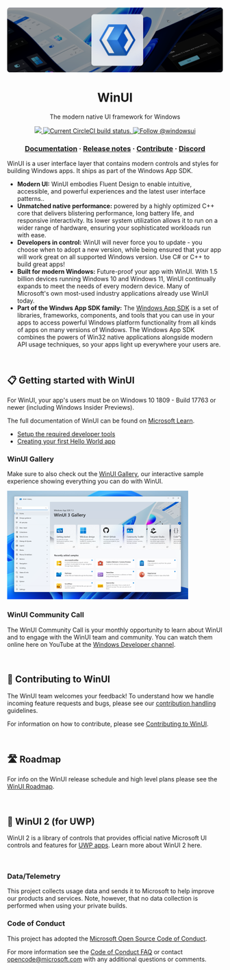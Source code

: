 ![WinUI hero image](docs/images/header.png)

<h1 align="center">
    WinUI
</h1>
<p align="center">
  The modern native UI framework for Windows
</p>



<p align="center">
  <a href="https://www.nuget.org/packages/Microsoft.UI.Xaml/absoluteLatest">
    <img src="https://img.shields.io/nuget/vpre/Microsoft.UI.Xaml.svg" alt=" " />
  </a>
  <a href="https://dev.azure.com/ms/microsoft-ui-xaml/_apis/build/status/WinUI-Public-MUX-CI?branchName=main">
    <img src="https://dev.azure.com/ms/microsoft-ui-xaml/_apis/build/status/WinUI-Public-MUX-CI?branchName=main" alt="Current CircleCI build status." />
  </a>
  <a href="https://twitter.com/intent/follow?screen_name=windowsui">
    <img src="https://img.shields.io/twitter/follow/windowsui.svg?label=Follow WinUI on X" alt="Follow @windowsui" />
  </a>
</p>

<h3 align="center">
  <a href="https://microsoft.com">Documentation</a>
  <span> · </span>
  <a href="https://microsoft.com">Release notes</a>
  <span> · </span>
  <a href="https://microsoft.com">Contribute</a>
  <span> · </span>
  <a href="https://microsoft.com">Discord</a>
</h3>

WinUI is a user interface layer that contains modern controls and styles for building Windows apps. It ships as part of the Windows App SDK.

- **Modern UI:** WinUI embodies Fluent Design to enable intuitive, accessible, and powerful experiences and the latest user interface patterns..
- **Unmatched native performance:** powered by a highly optimized C++ core that delivers blistering performance, long battery life, and responsive interactivity. Its lower system utilization allows it to run on a wider range of hardware, ensuring your sophisticated workloads run with ease.
- **Developers in control:** WinUI will never force you to update - you choose when to adopt a new version, while being ensured that your app will work great on all supported Windows version. Use C# or C++ to build great apps!
- **Built for modern Windows:** Future-proof your app with WinUI. With 1.5 billion devices running Windows 10 and Windows 11, WinUI continually expands to meet the needs of every modern device. Many of Microsoft's own most-used industry applications already use WinUI today.
- **Part of the Windws App SDK family:** The [Windows App SDK](https://github.com/microsoft/WindowsAppSDK) is a set of libraries, frameworks, components, and tools that you can use in your apps to access powerful Windows platform functionality from all kinds of apps on many versions of Windows. The Windows App SDK combines the powers of Win32 native applications alongside modern API usage techniques, so your apps light up everywhere your users are. 

</br>

## 📋 Getting started with WinUI

For WinUI, your app's users must be on Windows 10 1809 - Build 17763 or newer (including Windows Insider Previews).

The full documentation of WinUI can be found on [Microsoft Learn][docs].

- [Setup the required developer tools][setup]
- [Creating your first Hello World app][hello-world]

[setup]: https://microsoft.com
[hello-world]: https://microsoft.com
[docs]: https://microsoft.com

### WinUI Gallery
Make sure to also check out the [WinUI Gallery][winui-gallery], our interactive sample experience showing everything you can do with WinUI.

![WinUI hero image](docs/images/winui-gallery.png)

[winui-gallery]: https://microsoft.com

### WinUI Community Call
The WinUI Community Call is your monthly opportunity to learn about WinUI and to engage with the WinUI team and community. You can watch them online here on YouTube at the [Windows Developer channel](https://www.youtube.com/channel/UCzLbHrU7U3cUDNQWWAqjceA).

</br>

## 📢 Contributing to WinUI

The WinUI team welcomes your feedback! To understand how we handle incoming feature requests and bugs, please see our [contribution handling](docs/contribution_handling.md) guidelines.

For information on how to contribute, please see [Contributing to WinUI](CONTRIBUTING.md).

</br>

## 🛣️ Roadmap

For info on the WinUI release schedule and high level plans please see the [WinUI Roadmap](docs/roadmap.md).

</br>

## 🔧 WinUI 2 (for UWP)
WinUI 2 is a library of controls that provides official native Microsoft UI controls and features for [UWP apps](https://docs.microsoft.com/windows/uwp/index). Learn more about WinUI 2 here.

</br>

### Data/Telemetry

This project collects usage data and sends it to Microsoft to help improve our products and services. Note, however, that no data collection is performed when using your private builds.

### Code of Conduct

This project has adopted the [Microsoft Open Source Code of Conduct](https://opensource.microsoft.com/codeofconduct/).

For more information see the [Code of Conduct FAQ](https://opensource.microsoft.com/codeofconduct/faq/) or
contact [opencode@microsoft.com](mailto:opencode@microsoft.com) with any additional questions or comments.